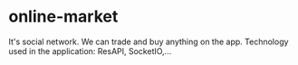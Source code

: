 # online-market
It's social network. We can trade and buy anything on the app. Technology used in the application: ResAPI, SocketIO,...
